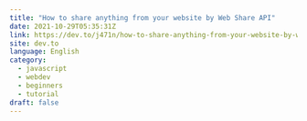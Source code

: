 ```yaml
---
title: "How to share anything from your website by Web Share API"
date: 2021-10-29T05:35:31Z
link: https://dev.to/j471n/how-to-share-anything-from-your-website-by-web-share-api-1h5g?utm_medium=RSS&utm_source=news.12bit.vn
site: dev.to
language: English
category:
  - javascript
  - webdev
  - beginners
  - tutorial
draft: false
---
```

